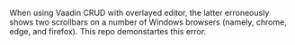 When using Vaadin CRUD with overlayed editor, the latter erroneously shows two scrollbars on a number of Windows browsers (namely, chrome, edge, and firefox). This repo demonstartes this error.

